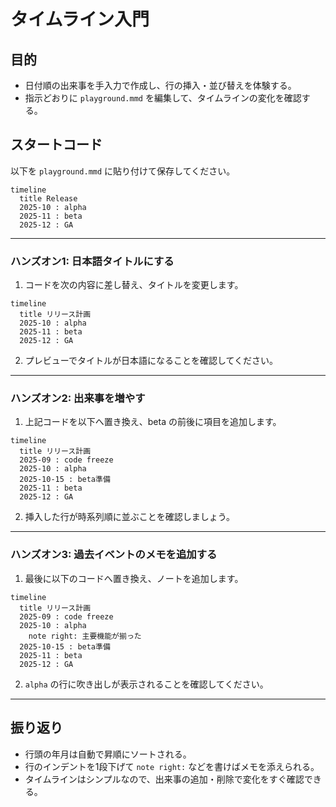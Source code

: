 # タイムライン入門

## 目的
- 日付順の出来事を手入力で作成し、行の挿入・並び替えを体験する。
- 指示どおりに `playground.mmd` を編集して、タイムラインの変化を確認する。

## スタートコード
以下を `playground.mmd` に貼り付けて保存してください。

```mermaid
timeline
  title Release
  2025-10 : alpha
  2025-11 : beta
  2025-12 : GA
```

---

### ハンズオン1: 日本語タイトルにする
1. コードを次の内容に差し替え、タイトルを変更します。

```mermaid
timeline
  title リリース計画
  2025-10 : alpha
  2025-11 : beta
  2025-12 : GA
```

2. プレビューでタイトルが日本語になることを確認してください。

---

### ハンズオン2: 出来事を増やす
1. 上記コードを以下へ置き換え、beta の前後に項目を追加します。

```mermaid
timeline
  title リリース計画
  2025-09 : code freeze
  2025-10 : alpha
  2025-10-15 : beta準備
  2025-11 : beta
  2025-12 : GA
```

2. 挿入した行が時系列順に並ぶことを確認しましょう。

---

### ハンズオン3: 過去イベントのメモを追加する
1. 最後に以下のコードへ置き換え、ノートを追加します。

```mermaid
timeline
  title リリース計画
  2025-09 : code freeze
  2025-10 : alpha
    note right: 主要機能が揃った
  2025-10-15 : beta準備
  2025-11 : beta
  2025-12 : GA
```

2. `alpha` の行に吹き出しが表示されることを確認してください。

---

## 振り返り
- 行頭の年月は自動で昇順にソートされる。
- 行のインデントを1段下げて `note right:` などを書けばメモを添えられる。
- タイムラインはシンプルなので、出来事の追加・削除で変化をすぐ確認できる。
